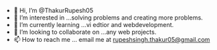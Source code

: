 - 👋 Hi, I’m @ThakurRupesh05
- 👀 I’m interested in ...solving problems and creating more problems.
- 🌱 I’m currently learning ...vi edtior and webdevelopment.
- 💞️ I’m looking to collaborate on ...any web projects.
- 📫 How to reach me ... email me at rupeshsingh.thakur05@gmail.com

<!---
rupu05/rupu05 is a ✨ special ✨ repository because its `README.md` (this file) appears on your GitHub profile.
You can click the Preview link to take a look at your changes.
--->
